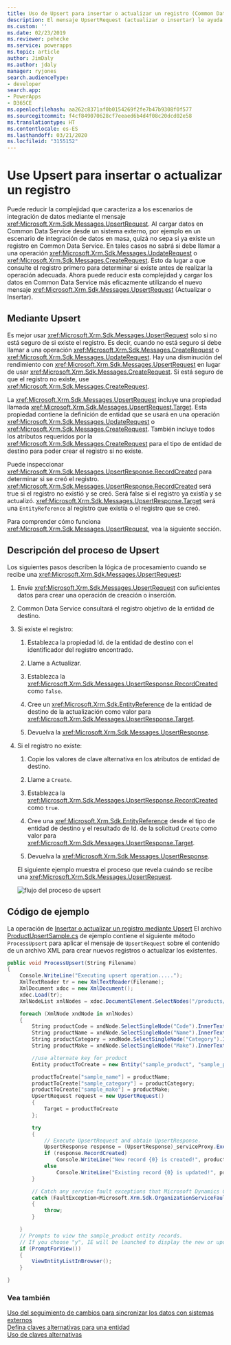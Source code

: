 ```yaml
---
title: Uso de Upsert para insertar o actualizar un registro (Common Data Service) | Microsoft Docs
description: El mensaje UpsertRequest (actualizar o insertar) le ayuda a simplificar varios escenarios de integración de datos en los que no sabe si ya existe un registro en Dynamics 365. En tales casos no sabrá si debe llamar a una operación UpdateRequest o CreateRequest. Esto da lugar a que consulte el registro primero para determinar si existe antes de realizar la operación adecuada. El mensaje UpsertRequest le ayuda a solucionar este problema
ms.custom: ''
ms.date: 02/23/2019
ms.reviewer: pehecke
ms.service: powerapps
ms.topic: article
author: JimDaly
ms.author: jdaly
manager: ryjones
search.audienceType:
- developer
search.app:
- PowerApps
- D365CE
ms.openlocfilehash: aa262c8371af0b0154269f2fe7b47b9308f0f577
ms.sourcegitcommit: f4cf849070628cf7eeaed6b4d4f08c20dcd02e58
ms.translationtype: HT
ms.contentlocale: es-ES
ms.lasthandoff: 03/21/2020
ms.locfileid: "3155152"
---
```

# <a name="use-upsert-to-insert-or-update-a-record"></a>Use Upsert para insertar o actualizar un registro

Puede reducir la complejidad que caracteriza a los escenarios de integración de datos mediante el mensaje <xref:Microsoft.Xrm.Sdk.Messages.UpsertRequest>. Al cargar datos en Common Data Service desde un sistema externo, por ejemplo en un escenario de integración de datos en masa, quizá no sepa si ya existe un registro en Common Data Service. En tales casos no sabrá si debe llamar a una operación <xref:Microsoft.Xrm.Sdk.Messages.UpdateRequest> o <xref:Microsoft.Xrm.Sdk.Messages.CreateRequest>. Esto da lugar a que consulte el registro primero para determinar si existe antes de realizar la operación adecuada. Ahora puede reducir esta complejidad y cargar los datos en Common Data Service más eficazmente utilizando el nuevo mensaje <xref:Microsoft.Xrm.Sdk.Messages.UpsertRequest> (Actualizar o Insertar).  
  
<a name="BKMK_UsingUpsert"></a>   
## <a name="using-upsert"></a>Mediante Upsert  
 Es mejor usar <xref:Microsoft.Xrm.Sdk.Messages.UpsertRequest> solo si no está seguro de si existe el registro. Es decir, cuando no está seguro si debe llamar a una operación <xref:Microsoft.Xrm.Sdk.Messages.CreateRequest> o <xref:Microsoft.Xrm.Sdk.Messages.UpdateRequest>. Hay una disminución del rendimiento con <xref:Microsoft.Xrm.Sdk.Messages.UpsertRequest> en lugar de usar <xref:Microsoft.Xrm.Sdk.Messages.CreateRequest>. Si está seguro de que el registro no existe, use <xref:Microsoft.Xrm.Sdk.Messages.CreateRequest>.  
  
 La <xref:Microsoft.Xrm.Sdk.Messages.UpsertRequest> incluye una propiedad llamada <xref:Microsoft.Xrm.Sdk.Messages.UpsertRequest.Target>. Esta propiedad contiene la definición de entidad que se usará en una operación <xref:Microsoft.Xrm.Sdk.Messages.UpdateRequest> o <xref:Microsoft.Xrm.Sdk.Messages.CreateRequest>. También incluye todos los atributos requeridos por la <xref:Microsoft.Xrm.Sdk.Messages.CreateRequest> para el tipo de entidad de destino para poder crear el registro si no existe.  
  
 Puede inspeccionar <xref:Microsoft.Xrm.Sdk.Messages.UpsertResponse.RecordCreated> para determinar si se creó el registro. <xref:Microsoft.Xrm.Sdk.Messages.UpsertResponse.RecordCreated> será true si el registro no existió y se creó. Será false si el registro ya existía y se actualizó. <xref:Microsoft.Xrm.Sdk.Messages.UpsertResponse.Target> será una `EntityReference` al registro que existía o el registro que se creó.  
  
 Para comprender cómo funciona <xref:Microsoft.Xrm.Sdk.Messages.UpsertRequest>, vea la siguiente sección.  
  
<a name="BKMK_upsert"></a>   
## <a name="understanding-the-upsert-process"></a>Descripción del proceso de Upsert  
 Los siguientes pasos describen la lógica de procesamiento cuando se recibe una <xref:Microsoft.Xrm.Sdk.Messages.UpsertRequest>:  
  
1. Envíe <xref:Microsoft.Xrm.Sdk.Messages.UpsertRequest> con suficientes datos para crear una operación de creación o inserción.  
  
2. Common Data Service consultará el registro objetivo de la entidad de destino.  
  
3. Si existe el registro:  
  
   1.  Establezca la propiedad Id. de la entidad de destino con el identificador del registro encontrado.  
  
   2.  Llame a Actualizar.  
  
   3.  Establezca la <xref:Microsoft.Xrm.Sdk.Messages.UpsertResponse.RecordCreated> como `false`.  
  
   4.  Cree un <xref:Microsoft.Xrm.Sdk.EntityReference> de la entidad de destino de la actualización como valor para <xref:Microsoft.Xrm.Sdk.Messages.UpsertResponse.Target>.  
  
   5.  Devuelva la <xref:Microsoft.Xrm.Sdk.Messages.UpsertResponse>.  
  
4. Si el registro no existe:  
  
   1.  Copie los valores de clave alternativa en los atributos de entidad de destino.  
  
   2.  Llame a `Create`.  
  
   3.  Establezca la <xref:Microsoft.Xrm.Sdk.Messages.UpsertResponse.RecordCreated> como `true`.  
  
   4.  Cree una <xref:Microsoft.Xrm.Sdk.EntityReference> desde el tipo de entidad de destino y el resultado de Id. de la solicitud `Create` como valor para <xref:Microsoft.Xrm.Sdk.Messages.UpsertResponse.Target>.  
  
   5.  Devuelva la <xref:Microsoft.Xrm.Sdk.Messages.UpsertResponse>.  
  
   El siguiente ejemplo muestra el proceso que revela cuándo se recibe una <xref:Microsoft.Xrm.Sdk.Messages.UpsertRequest>.  
  
   ![flujo del proceso de upsert](media/upsert-flowchart-dynamics-crm-2015.png "flujo del proceso de upsert")  
  
<a name="BKMK_SampleCode"></a>   
## <a name="sample-code"></a>Código de ejemplo   
 La operación de [Insertar o actualizar un registro mediante Upsert](https://go.microsoft.com/fwlink/p/?LinkId=532924) El archivo [ProductUpsertSample.cs](https://code.msdn.microsoft.com/Insert-or-update-a-record-aa160870/sourcecode?fileId=136218&pathId=1243320355) de ejemplo contiene el siguiente método `ProcessUpsert` para aplicar el mensaje de `UpsertRequest` sobre el contenido de un archivo XML para crear nuevos registros o actualizar los existentes.  
  
```csharp
public void ProcessUpsert(String Filename)
{
    Console.WriteLine("Executing upsert operation.....");
    XmlTextReader tr = new XmlTextReader(Filename);
    XmlDocument xdoc = new XmlDocument();
    xdoc.Load(tr);
    XmlNodeList xnlNodes = xdoc.DocumentElement.SelectNodes("/products/product");

    foreach (XmlNode xndNode in xnlNodes)
    {
        String productCode = xndNode.SelectSingleNode("Code").InnerText;
        String productName = xndNode.SelectSingleNode("Name").InnerText;
        String productCategory = xndNode.SelectSingleNode("Category").InnerText;
        String productMake = xndNode.SelectSingleNode("Make").InnerText;

        //use alternate key for product
        Entity productToCreate = new Entity("sample_product", "sample_productcode", productCode);

        productToCreate["sample_name"] = productName;
        productToCreate["sample_category"] = productCategory;
        productToCreate["sample_make"] = productMake;
        UpsertRequest request = new UpsertRequest()
        {
            Target = productToCreate
        };

        try
        {
            // Execute UpsertRequest and obtain UpsertResponse. 
            UpsertResponse response = (UpsertResponse)_serviceProxy.Execute(request);
            if (response.RecordCreated)
                Console.WriteLine("New record {0} is created!", productName);
            else
                Console.WriteLine("Existing record {0} is updated!", productName);
        }

        // Catch any service fault exceptions that Microsoft Dynamics CRM throws.
        catch (FaultException<Microsoft.Xrm.Sdk.OrganizationServiceFault>)
        {
            throw;
        }

    }
    // Prompts to view the sample_product entity records.
    // If you choose "y", IE will be launched to display the new or updated records.
    if (PromptForView())
    {
        ViewEntityListInBrowser();
    }

}
```
  
### <a name="see-also"></a>Vea también  
 [Uso del seguimiento de cambios para sincronizar los datos con sistemas externos](use-change-tracking-synchronize-data-external-systems.md)   
 [Defina claves alternativas para una entidad](define-alternate-keys-entity.md)   
 [Uso de claves alternativas](use-alternate-key-create-record.md)
